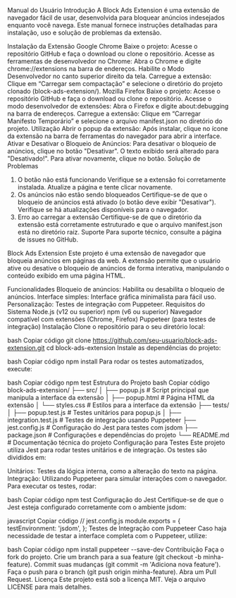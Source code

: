 Manual do Usuário
Introdução
A Block Ads Extension é uma extensão de navegador fácil de usar, desenvolvida para bloquear anúncios indesejados enquanto você navega. Este manual fornece instruções detalhadas para instalação, uso e solução de problemas da extensão.

Instalação da Extensão
Google Chrome
Baixe o projeto: Acesse o repositório GitHub e faça o download ou clone o repositório.
Acesse as ferramentas de desenvolvedor no Chrome:
Abra o Chrome e digite chrome://extensions na barra de endereços.
Habilite o Modo Desenvolvedor no canto superior direito da tela.
Carregue a extensão:
Clique em “Carregar sem compactação” e selecione o diretório do projeto clonado (block-ads-extension/).
Mozilla Firefox
Baixe o projeto: Acesse o repositório GitHub e faça o download ou clone o repositório.
Acesse o modo desenvolvedor de extensões:
Abra o Firefox e digite about:debugging na barra de endereços.
Carregue a extensão:
Clique em “Carregar Manifesto Temporário” e selecione o arquivo manifest.json no diretório do projeto.
Utilização
Abrir o popup da extensão:
Após instalar, clique no ícone da extensão na barra de ferramentas do navegador para abrir a interface.
Ativar e Desativar o Bloqueio de Anúncios:
Para desativar o bloqueio de anúncios, clique no botão "Desativar". O texto exibido será alterado para "Desativado!".
Para ativar novamente, clique no botão.
Solução de Problemas
1. O botão não está funcionando
Verifique se a extensão foi corretamente instalada.
Atualize a página e tente clicar novamente.
2. Os anúncios não estão sendo bloqueados
Certifique-se de que o bloqueio de anúncios está ativado (o botão deve exibir "Desativar").
Verifique se há atualizações disponíveis para o navegador.
3. Erro ao carregar a extensão
Certifique-se de que o diretório da extensão está corretamente estruturado e que o arquivo manifest.json está no diretório raiz.
Suporte
Para suporte técnico, consulte a página de issues no GitHub.

Block Ads Extension
Este projeto é uma extensão de navegador que bloqueia anúncios em páginas da web. A extensão permite que o usuário ative ou desative o bloqueio de anúncios de forma interativa, manipulando o conteúdo exibido em uma página HTML.

Funcionalidades
Bloqueio de anúncios: Habilita ou desabilita o bloqueio de anúncios.
Interface simples: Interface gráfica minimalista para fácil uso.
Personalização: Testes de integração com Puppeteer.
Requisitos do Sistema
Node.js (v12 ou superior)
npm (v6 ou superior)
Navegador compatível com extensões (Chrome, Firefox)
Puppeteer (para testes de integração)
Instalação
Clone o repositório para o seu diretório local:

bash
Copiar código
git clone https://github.com/seu-usuario/block-ads-extension.git
cd block-ads-extension
Instale as dependências do projeto:

bash
Copiar código
npm install
Para rodar os testes automatizados, execute:

bash
Copiar código
npm test
Estrutura do Projeto
bash
Copiar código
block-ads-extension/
├── src/
│   ├── popup.js          # Script principal que manipula a interface da extensão
│   ├── popup.html        # Página HTML da extensão
│   └── styles.css        # Estilos para a interface da extensão
├── tests/
│   ├── popup.test.js     # Testes unitários para popup.js
│   ├── integration.test.js # Testes de integração usando Puppeteer
├── jest.config.js        # Configuração do Jest para testes com jsdom
├── package.json          # Configurações e dependências do projeto
└── README.md             # Documentação técnica do projeto
Configuração para Testes
Este projeto utiliza Jest para rodar testes unitários e de integração. Os testes são divididos em:

Unitários: Testes da lógica interna, como a alteração do texto na página.
Integração: Utilizando Puppeteer para simular interações com o navegador.
Para executar os testes, rodar:

bash
Copiar código
npm test
Configuração do Jest
Certifique-se de que o Jest esteja configurado corretamente com o ambiente jsdom:

javascript
Copiar código
// jest.config.js
module.exports = {
  testEnvironment: 'jsdom',
};
Testes de Integração com Puppeteer
Caso haja necessidade de testar a interface completa com o Puppeteer, utilize:

bash
Copiar código
npm install puppeteer --save-dev
Contribuição
Faça o fork do projeto.
Crie um branch para a sua feature (git checkout -b minha-feature).
Commit suas mudanças (git commit -m 'Adiciona nova feature').
Faça o push para o branch (git push origin minha-feature).
Abra um Pull Request.
Licença
Este projeto está sob a licença MIT. Veja o arquivo LICENSE para mais detalhes.
